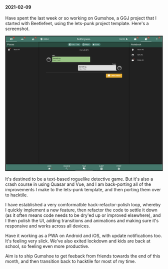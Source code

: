 #### 2021-02-09

Have spent the last week or so working on Gumshoe, a GGJ project that I started with Beetlefeet, using the lets-punk project template. Here's a screenshot.

![Gumshoe](/diary/assets/gumshoe.png)

It's destined to be a text-based roguelike detective game. But it's also a crash course in using Quasar and Vue, and I am back-porting all of the improvements I make to the lets-punk template, and then porting them over to hacktile.

I have established a very comformatble hack-refactor-polish loop, whereby I quickly implement a new feature, then refactor the code to settle it down (as it often means code needs to be dry'ed up or improved elsewhere), and I then polish the UI, adding transitions and animations and making sure it's responsive and works across all devices.

Have it working as a PWA on Android and iOS, with update notifications too. It's feeling very slick. We've also exited lockdown and kids are back at school, so feeling even more productive.

Aim is to ship Gumshoe to get feeback from friends towards the end of this month, and then transition back to hacktile for most of my time.
